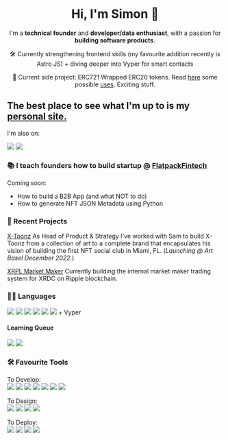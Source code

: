 <h1 align="center"> Hi, I'm Simon 👋</h1>

<p align="center">I'm a <strong>technical founder</strong> and <strong>developer/data enthusiast</strong>, with a passion for <strong>building software products</strong>. </p>
<p align="center">🛠 Currently strengthening frontend skills (my favourite addition recently is Astro JS) + diving deeper into Vyper for smart contacts</p>
<p align="center">🚀 Current side project: ERC721 Wrapped ERC20 tokens. Read <a href="https://d.mirror.xyz/Sjpxa2r_wxkQUGXUr8oO2PhBlyfIRgLBx2YevoXXwyY">here</a> some possible <a href="https://twitter.com/w1nt3r_eth/status/1556048520783638530">uses</a>. Exciting stuff.</p>
 
## The best place to see what I'm up to is my <a href="https://www.dunkelman.xyz">personal site.</a>

I'm also on:

<a href="https://www.linkedin.com/in/simondunkelman/"> <img src="https://img.shields.io/badge/LinkedIn-0077B5?style=for-the-badge&logo=linkedin&logoColor=white"></a>
<a href="https://www.twitter.com/flatpackfintech"><img src="https://img.shields.io/badge/Twitter-%231DA1F2.svg?style=for-the-badge&logo=Twitter&logoColor=white"/></a>
<!-- <a href="https://medium.com/@sjdunkelman"> <img src="https://img.shields.io/badge/Medium-12100E?style=for-the-badge&logo=medium&logoColor=white"> </a> -->

### 📚 I teach founders how to build startup @ <a href="https://www.flatpackfintech.com">FlatpackFintech</a>
Coming soon:
* How to build a B2B App (and what NOT to do)
* How to generate NFT JSON Metadata using Python


### 🚀 Recent Projects

<a href="https://www.xtoonz.io" target="_blank">X-Toonz</a>
As Head of Product & Strategy I've worked with Sam to build X-Toonz from a collection of art to a complete brand that encapsulates his vision of building the first NFT social club in Miami, FL. (<em>Launching @ Art Basel December 2022.</em>)

<a href="https://www.dunkelman.xyz/posts/xrpl-market-maker" target="_blank">XRPL Market Maker</a>
Currently building the internal market maker trading system for XRDC on Ripple blockchain.

### 👨‍💻 Languages

<img src="https://img.shields.io/badge/Python-FFD43B?style=for-the-badge&logo=python&logoColor=darkgreen"> <img src="https://img.shields.io/badge/C%2B%2B-00599C?style=for-the-badge&logo=c%2B%2B&logoColor=white"> <img src="https://img.shields.io/badge/Solidity-e6e6e6?style=for-the-badge&logo=solidity&logoColor=black"> <img src="https://img.shields.io/badge/HTML5-E34F26?style=for-the-badge&logo=html5&logoColor=white"> <img src="https://img.shields.io/badge/CSS3-1572B6?style=for-the-badge&logo=css3&logoColor=white"> <img src="https://img.shields.io/badge/R-276DC3?style=for-the-badge&logo=r&logoColor=white"> + Vyper

#### Learning Queue

<img src="https://img.shields.io/badge/JavaScript-323330?style=for-the-badge&logo=javascript&logoColor=F7DF1E"> <img src="https://img.shields.io/badge/Go-00ADD8?style=for-the-badge&logo=go&logoColor=white">

### 🛠 Favourite Tools 

To Develop: <br />
<img src="https://img.shields.io/badge/Numpy-777BB4?style=for-the-badge&logo=numpy&logoColor=white"> <img src="https://img.shields.io/badge/Pandas-2C2D72?style=for-the-badge&logo=pandas&logoColor=white"> <img src="https://img.shields.io/badge/SciPy-654FF0?style=for-the-badge&logo=SciPy&logoColor=white"> <img src="https://img.shields.io/badge/scikit_learn-F7931E?style=for-the-badge&logo=scikit-learn&logoColor=white"> <img src="https://img.shields.io/badge/fastapi-109989?style=for-the-badge&logo=FASTAPI&logoColor=white"> <img src="https://img.shields.io/badge/PostgreSQL-316192?style=for-the-badge&logo=postgresql&logoColor=white"> <img src="https://img.shields.io/badge/Tailwind_CSS-38B2AC?style=for-the-badge&logo=tailwind-css&logoColor=white">

To Design: <br />
<img src="https://img.shields.io/badge/Adobe%20XD-470137?style=for-the-badge&logo=Adobe%20XD&logoColor=#FF61F6"> <img src="https://img.shields.io/badge/Adobe%20Photoshop-31A8FF?style=for-the-badge&logo=Adobe%20Photoshop&logoColor=black"> <img src="https://img.shields.io/badge/Adobe%20Illustrator-FF9A00?style=for-the-badge&logo=adobe%20illustrator&logoColor=white"> <img src="https://img.shields.io/badge/Adobe%20After%20Effects-9999FF.svg?style=for-the-badge&logo=Adobe%20After%20Effects&logoColor=white">

To Deploy: <br />
<img src="https://img.shields.io/badge/Netlify-00C7B7?style=for-the-badge&logo=netlify&logoColor=white"> <img src="https://img.shields.io/badge/Digital_Ocean-0080FF?style=for-the-badge&logo=DigitalOcean&logoColor=white"> <img src="https://img.shields.io/badge/heroku-%23430098.svg?style=for-the-badge&logo=heroku&logoColor=white"> <img src="https://img.shields.io/badge/AWS-%23FF9900.svg?style=for-the-badge&logo=amazon-aws&logoColor=white">
